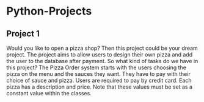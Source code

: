 # Python-Projects

## Project 1
Would you like to open a pizza shop? Then this project could be your dream project. The project aims to allow users to design their own pizza and add the user to the database after payment. So what kind of tasks do we have in this project? The Pizza Order system starts with the users choosing the pizza on the menu and the sauces they want. They have to pay with their choice of sauce and pizza. Users are required to pay by credit card. Each pizza has a description and price. Note that these values must be set as a constant value within the classes.
